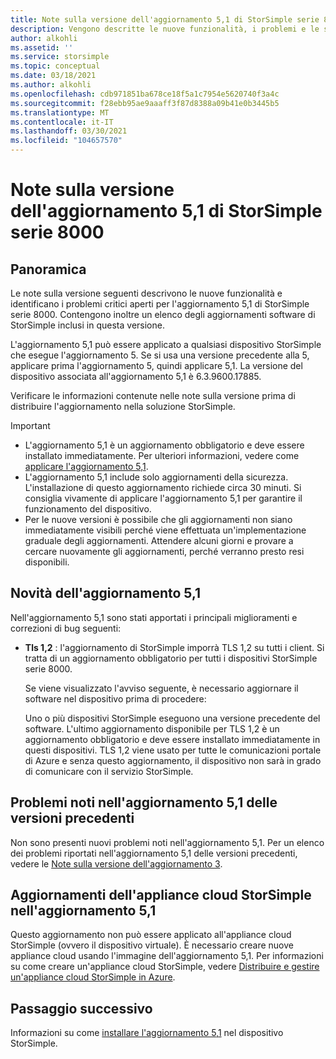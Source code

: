 ```yaml
---
title: Note sulla versione dell'aggiornamento 5,1 di StorSimple serie 8000
description: Vengono descritte le nuove funzionalità, i problemi e le soluzioni alternative per l'aggiornamento 5,1 della serie 8000 di StorSimple.
author: alkohli
ms.assetid: ''
ms.service: storsimple
ms.topic: conceptual
ms.date: 03/18/2021
ms.author: alkohli
ms.openlocfilehash: cdb971851ba678ce18f5a1c7954e5620740f3a4c
ms.sourcegitcommit: f28ebb95ae9aaaff3f87d8388a09b41e0b3445b5
ms.translationtype: MT
ms.contentlocale: it-IT
ms.lasthandoff: 03/30/2021
ms.locfileid: "104657570"
---
```

# <a name="storsimple-8000-series-update-51-release-notes"></a>Note sulla versione dell'aggiornamento 5,1 di StorSimple serie 8000

## <a name="overview"></a>Panoramica

Le note sulla versione seguenti descrivono le nuove funzionalità e identificano i problemi critici aperti per l'aggiornamento 5,1 di StorSimple serie 8000. Contengono inoltre un elenco degli aggiornamenti software di StorSimple inclusi in questa versione.

L'aggiornamento 5,1 può essere applicato a qualsiasi dispositivo StorSimple che esegue l'aggiornamento 5. Se si usa una versione precedente alla 5, applicare prima l'aggiornamento 5, quindi applicare 5,1. La versione del dispositivo associata all'aggiornamento 5,1 è 6.3.9600.17885.

Verificare le informazioni contenute nelle note sulla versione prima di distribuire l'aggiornamento nella soluzione StorSimple.

> [!IMPORTANT]
>
> * L'aggiornamento 5,1 è un aggiornamento obbligatorio e deve essere installato immediatamente. Per ulteriori informazioni, vedere come [applicare l'aggiornamento 5,1](storsimple-8000-install-update-51.md).
> * L'aggiornamento 5,1 include solo aggiornamenti della sicurezza. L'installazione di questo aggiornamento richiede circa 30 minuti. Si consiglia vivamente di applicare l'aggiornamento 5,1 per garantire il funzionamento del dispositivo.
> * Per le nuove versioni è possibile che gli aggiornamenti non siano immediatamente visibili perché viene effettuata un'implementazione graduale degli aggiornamenti. Attendere alcuni giorni e provare a cercare nuovamente gli aggiornamenti, perché verranno presto resi disponibili.

## <a name="whats-new-in-update-51"></a>Novità dell'aggiornamento 5,1

Nell'aggiornamento 5,1 sono stati apportati i principali miglioramenti e correzioni di bug seguenti:

* **Tls 1,2** : l'aggiornamento di StorSimple imporrà TLS 1,2 su tutti i client. Si tratta di un aggiornamento obbligatorio per tutti i dispositivi StorSimple serie 8000.

   Se viene visualizzato l'avviso seguente, è necessario aggiornare il software nel dispositivo prima di procedere:

   Uno o più dispositivi StorSimple eseguono una versione precedente del software. L'ultimo aggiornamento disponibile per TLS 1,2 è un aggiornamento obbligatorio e deve essere installato immediatamente in questi dispositivi. TLS 1,2 viene usato per tutte le comunicazioni portale di Azure e senza questo aggiornamento, il dispositivo non sarà in grado di comunicare con il servizio StorSimple.

## <a name="known-issues-in-update-51-from-previous-releases"></a>Problemi noti nell'aggiornamento 5,1 delle versioni precedenti

Non sono presenti nuovi problemi noti nell'aggiornamento 5,1. Per un elenco dei problemi riportati nell'aggiornamento 5,1 delle versioni precedenti, vedere le [Note sulla versione dell'aggiornamento 3](storsimple-update3-release-notes.md#known-issues-in-update-3).

## <a name="storsimple-cloud-appliance-updates-in-update-51"></a>Aggiornamenti dell'appliance cloud StorSimple nell'aggiornamento 5,1

Questo aggiornamento non può essere applicato all'appliance cloud StorSimple (ovvero il dispositivo virtuale). È necessario creare nuove appliance cloud usando l'immagine dell'aggiornamento 5,1. Per informazioni su come creare un'appliance cloud StorSimple, vedere [Distribuire e gestire un'appliance cloud StorSimple in Azure](storsimple-8000-cloud-appliance-u2.md).

## <a name="next-step"></a>Passaggio successivo

Informazioni su come [installare l'aggiornamento 5,1](storsimple-8000-install-update-51.md) nel dispositivo StorSimple.
